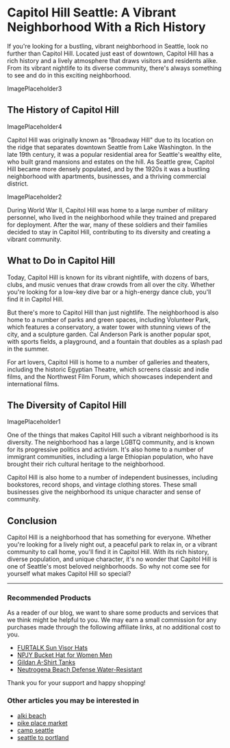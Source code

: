 # Capitol Hill Seattle: A Vibrant Neighborhood With a Rich History

If you're looking for a bustling, vibrant neighborhood in Seattle, look no further than Capitol Hill. Located just east of downtown, Capitol Hill has a rich history and a lively atmosphere that draws visitors and residents alike. From its vibrant nightlife to its diverse community, there's always something to see and do in this exciting neighborhood.

ImagePlaceholder3

## The History of Capitol Hill

ImagePlaceholder4

Capitol Hill was originally known as "Broadway Hill" due to its location on the ridge that separates downtown Seattle from Lake Washington. In the late 19th century, it was a popular residential area for Seattle's wealthy elite, who built grand mansions and estates on the hill. As Seattle grew, Capitol Hill became more densely populated, and by the 1920s it was a bustling neighborhood with apartments, businesses, and a thriving commercial district.

ImagePlaceholder2

During World War II, Capitol Hill was home to a large number of military personnel, who lived in the neighborhood while they trained and prepared for deployment. After the war, many of these soldiers and their families decided to stay in Capitol Hill, contributing to its diversity and creating a vibrant community.

## What to Do in Capitol Hill

Today, Capitol Hill is known for its vibrant nightlife, with dozens of bars, clubs, and music venues that draw crowds from all over the city. Whether you're looking for a low-key dive bar or a high-energy dance club, you'll find it in Capitol Hill.

But there's more to Capitol Hill than just nightlife. The neighborhood is also home to a number of parks and green spaces, including Volunteer Park, which features a conservatory, a water tower with stunning views of the city, and a sculpture garden. Cal Anderson Park is another popular spot, with sports fields, a playground, and a fountain that doubles as a splash pad in the summer.

For art lovers, Capitol Hill is home to a number of galleries and theaters, including the historic Egyptian Theatre, which screens classic and indie films, and the Northwest Film Forum, which showcases independent and international films.

## The Diversity of Capitol Hill

ImagePlaceholder1

One of the things that makes Capitol Hill such a vibrant neighborhood is its diversity. The neighborhood has a large LGBTQ community, and is known for its progressive politics and activism. It's also home to a number of immigrant communities, including a large Ethiopian population, who have brought their rich cultural heritage to the neighborhood.

Capitol Hill is also home to a number of independent businesses, including bookstores, record shops, and vintage clothing stores. These small businesses give the neighborhood its unique character and sense of community.

## Conclusion

Capitol Hill is a neighborhood that has something for everyone. Whether you're looking for a lively night out, a peaceful park to relax in, or a vibrant community to call home, you'll find it in Capitol Hill. With its rich history, diverse population, and unique character, it's no wonder that Capitol Hill is one of Seattle's most beloved neighborhoods. So why not come see for yourself what makes Capitol Hill so special?

---

### Recommended Products

As a reader of our blog, we want to share some products and services that we think might be helpful to you. We may earn a small commission for any purchases made through the following affiliate links, at no additional cost to you.

- [FURTALK Sun Visor Hats](https://amzn.to/3Lp8Bce)
- [NPJY Bucket Hat for Women Men  ](https://amzn.to/3LHPdZr)
- [Gildan A-Shirt Tanks](https://amzn.to/3nfAFGX)
- [Neutrogena Beach Defense Water-Resistant](https://amzn.to/3LiLWyd)

Thank you for your support and happy shopping!
### Other articles you may be interested in

- [alki beach](alki-beach)
- [pike place market](pike-place-market)
- [camp seattle](camp-seattle)
- [seattle to portland](seattle-to-portland)
